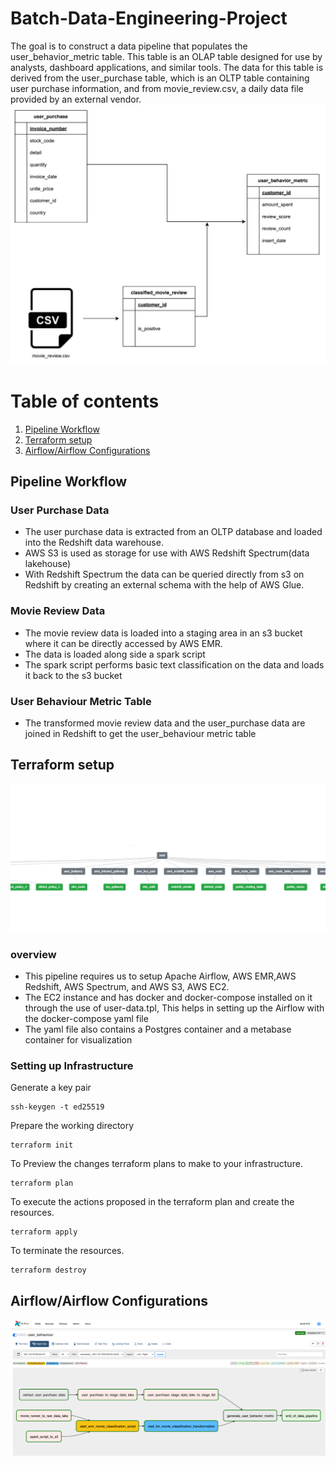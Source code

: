 # Batch-Data-Engineering-Project
The goal is to construct a data pipeline that populates the user_behavior_metric table. This table is an OLAP table designed for use by analysts, dashboard applications, and similar tools. The data for this table is derived from the user_purchase table, which is an OLTP table containing user purchase information, and from movie_review.csv, a daily data file provided by an external vendor.
![Project Table](https://github.com/Alero-Awani/Batch-data-engineering-project/blob/master/images/de_proj_obj.png?raw=true)

# Table of contents
1. [Pipeline Workflow](#Pipeline)
2. [Terraform setup](#Terraform)
3. [Airflow/Airflow Configurations](#Airflow)


## Pipeline Workflow <a name="Pipeline"></a>
### User Purchase Data
* The user purchase data is extracted from an OLTP database and loaded into the Redshift data warehouse.
* AWS S3 is used as storage for use with AWS Redshift Spectrum(data lakehouse)
* With Redshift Spectrum the data can be queried directly from s3 on Redshift by creating an external schema with the help of AWS Glue.

### Movie Review Data
* The movie review data is loaded into a staging area in an s3 bucket  where it can be directly accessed by AWS EMR.
* The data is loaded along side a spark script
* The spark script performs basic text classification on the data and loads it back to the s3 bucket

### User Behaviour Metric Table
* The transformed movie review data and the user_purchase data are joined in Redshift to get the user_behaviour metric table

## Terraform setup <a name="Terraform"></a>
![Terraform Plan](https://github.com/Alero-Awani/Batch-data-engineering-project/blob/master/images/terraform_visual.png?raw=true)

### overview
* This pipeline requires us to setup Apache Airflow, AWS EMR,AWS Redshift, AWS Spectrum, and AWS S3, AWS EC2.
* The EC2 instance and has docker and docker-compose installed on it through the use of user-data.tpl, This helps in setting up the Airflow with the docker-compose yaml file
* The yaml file also contains a Postgres container and a metabase container for visualization

### Setting up Infrastructure
Generate a key pair
```
ssh-keygen -t ed25519
```
Prepare the working directory
```
terraform init
```
To Preview the changes terraform plans to make to your infrastructure.
```
terraform plan
```
To execute the actions proposed in the terraform plan and create the resources.
```
terraform apply
```
To terminate the resources.
```
terraform destroy
```




## Airflow/Airflow Configurations <a name="Airflow"></a>
![Airflow Dag](https://github.com/Alero-Awani/Batch-data-engineering-project/blob/master/images/Airflow%20dag.png?raw=true)












